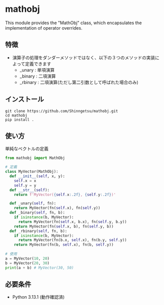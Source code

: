 # mathobj
This module provides the "MathObj" class, which encapsulates the implementation of operator overrides.

## 特徴
- 演算子の処理をダンダーメソッドではなく、以下の３つのメソッドの実装によって定義できます
  - _unary : 単項演算
  - _binary : 二項演算
  - _rbinary : 二項演算(ただし第二引数として呼ばれた場合のみ)

## インストール
```
git clone https://github.com/Shinngetsu/mathobj.git
cd mathobj
pip install .
```

## 使い方
単純なベクトルの定義
```python
from mathobj import MathObj

# 定義
class MyVector(MathObj):
  def __init__(self, x, y):
    self.x = x
    self.y = y
  def __str__(self):
    return f'MyVector({self.x:.2f}, {self.y:.2f})'

  def _unary(self, fn):
    return MyVector(fn(self.x), fn(self.y))
  def _binary(self, fn, b):
    if isinstance(b, MyVector):
      return MyVector(fn(self.x, b.x), fn(self.y, b.y))
    return MyVector(fn(self.x, b), fn(self.y, b))
  def _rbinary(self, fn, b):
    if isinstance(b, MyVector):
      return MyVector(fn(b.x, self.x), fn(b.y, self.y))
    return MyVector(fn(b, self.x), fn(b, self.y))
  
# 使用
a = MyVector(10, 20)
b = MyVector(20, 30)
print(a + b) # MyVector(30, 50)
```

## 必要条件
- Python 3.13.1 (動作確認済)


